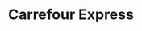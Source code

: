 ---
title: "Carrefour Express"
url: /madrid/carrefour-express-calle-de-juan-duque/
shop: Lebensmittel
---